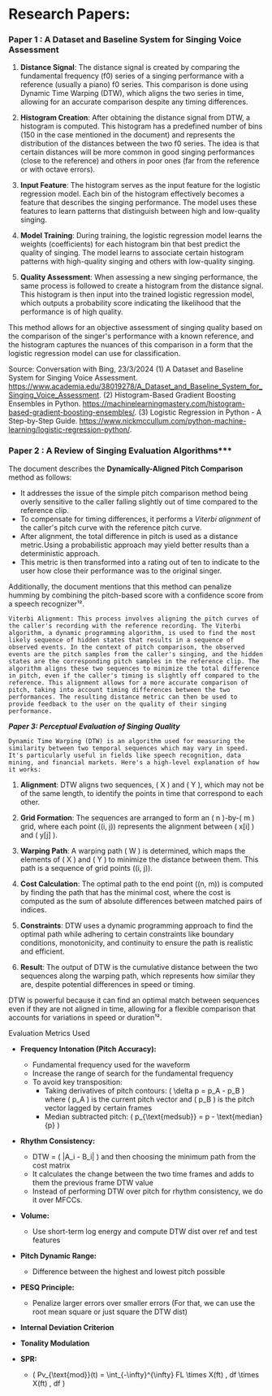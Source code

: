 # Research Papers:

### Paper 1 : A Dataset and Baseline System for Singing Voice Assessment

1. **Distance Signal**: The distance signal is created by comparing the fundamental frequency (f0) series of a singing performance with a reference (usually a piano) f0 series. This comparison is done using Dynamic Time Warping (DTW), which aligns the two series in time, allowing for an accurate comparison despite any timing differences.

2. **Histogram Creation**: After obtaining the distance signal from DTW, a histogram is computed. This histogram has a predefined number of bins (150 in the case mentioned in the document) and represents the distribution of the distances between the two f0 series. The idea is that certain distances will be more common in good singing performances (close to the reference) and others in poor ones (far from the reference or with octave errors).

3. **Input Feature**: The histogram serves as the input feature for the logistic regression model. Each bin of the histogram effectively becomes a feature that describes the singing performance. The model uses these features to learn patterns that distinguish between high and low-quality singing.

4. **Model Training**: During training, the logistic regression model learns the weights (coefficients) for each histogram bin that best predict the quality of singing. The model learns to associate certain histogram patterns with high-quality singing and others with low-quality singing.

5. **Quality Assessment**: When assessing a new singing performance, the same process is followed to create a histogram from the distance signal. This histogram is then input into the trained logistic regression model, which outputs a probability score indicating the likelihood that the performance is of high quality.

This method allows for an objective assessment of singing quality based on the comparison of the singer's performance with a known reference, and the histogram captures the nuances of this comparison in a form that the logistic regression model can use for classification.

Source: Conversation with Bing, 23/3/2024
(1) A Dataset and Baseline System for Singing Voice Assessment. https://www.academia.edu/38019278/A_Dataset_and_Baseline_System_for_Singing_Voice_Assessment.
(2) Histogram-Based Gradient Boosting Ensembles in Python. https://machinelearningmastery.com/histogram-based-gradient-boosting-ensembles/.
(3) Logistic Regression in Python - A Step-by-Step Guide. https://www.nickmccullum.com/python-machine-learning/logistic-regression-python/.

### Paper 2 : A Review of Singing Evaluation Algorithms***  
The document describes the **Dynamically-Aligned Pitch Comparison** method as follows:

- It addresses the issue of the simple pitch comparison method being overly sensitive to the caller falling slightly out of time compared to the reference clip.
- To compensate for timing differences, it performs a *Viterbi alignment* of the caller's pitch curve with the reference pitch curve.
- After alignment, the total difference in pitch is used as a distance metric.Using a probabilistic approach may yield better results than a deterministic approach.
- This metric is then transformed into a rating out of ten to indicate to the user how close their performance was to the original singer.

Additionally, the document mentions that this method can penalize humming by combining the pitch-based score with a confidence score from a speech recognizer¹².

    Viterbi Alignment: This process involves aligning the pitch curves of the caller's recording with the reference recording. The Viterbi algorithm, a dynamic programming algorithm, is used to find the most likely sequence of hidden states that results in a sequence of observed events. In the context of pitch comparison, the observed events are the pitch samples from the caller's singing, and the hidden states are the corresponding pitch samples in the reference clip. The algorithm aligns these two sequences to minimize the total difference in pitch, even if the caller's timing is slightly off compared to the reference. This alignment allows for a more accurate comparison of pitch, taking into account timing differences between the two performances. The resulting distance metric can then be used to provide feedback to the user on the quality of their singing performance.

***Paper 3: Perceptual Evaluation of Singing Quality***

    Dynamic Time Warping (DTW) is an algorithm used for measuring the similarity between two temporal sequences which may vary in speed. It's particularly useful in fields like speech recognition, data mining, and financial markets. Here's a high-level explanation of how it works:
1. **Alignment**: DTW aligns two sequences, \( X \) and \( Y \), which may not be of the same length, to identify the points in time that correspond to each other.

2. **Grid Formation**: The sequences are arranged to form an \( n \)-by-\( m \) grid, where each point \((i, j)\) represents the alignment between \( x[i] \) and \( y[j] \).

3. **Warping Path**: A warping path \( W \) is determined, which maps the elements of \( X \) and \( Y \) to minimize the distance between them. This path is a sequence of grid points \((i, j)\).

4. **Cost Calculation**: The optimal path to the end point \((n, m)\) is computed by finding the path that has the minimal cost, where the cost is computed as the sum of absolute differences between matched pairs of indices.

5. **Constraints**: DTW uses a dynamic programming approach to find the optimal path while adhering to certain constraints like boundary conditions, monotonicity, and continuity to ensure the path is realistic and efficient.

6. **Result**: The output of DTW is the cumulative distance between the two sequences along the warping path, which represents how similar they are, despite potential differences in speed or timing.

DTW is powerful because it can find an optimal match between sequences even if they are not aligned in time, allowing for a flexible comparison that accounts for variations in speed or duration¹².

Evaluation Metrics Used

- **Frequency Intonation (Pitch Accuracy):**
  - Fundamental frequency used for the waveform
  - Increase the range of search for the fundamental frequency
  - To avoid key transposition:
    - Taking derivatives of pitch contours: \( \delta p = p_A - p_B \) where \( p_A \) is the current pitch vector and \( p_B \) is the pitch vector lagged by certain frames
    - Median subtracted pitch: \( p_{\text{medsub}} = p - \text{median}\{p\} \)

- **Rhythm Consistency:**
  - DTW = \( |A_i - B_i| \) and then choosing the minimum path from the cost matrix
  - It calculates the change between the two time frames and adds to them the previous frame DTW value
  - Instead of performing DTW over pitch for rhythm consistency, we do it over MFCCs.

- **Volume:**
  - Use short-term log energy and compute DTW dist over ref and test features

- **Pitch Dynamic Range:**
  - Difference between the highest and lowest pitch possible

- **PESQ Principle:**
  - Penalize larger errors over smaller errors (For that, we can use the root mean square or just square the DTW dist)

- **Internal Deviation Criterion**

- **Tonality Modulation**

- **SPR:**
  - \( Pv_{\text{mod}}(t) = \int_{-\infty}^{\infty} FL \times X(ft) \, df \times X(ft) \, df \)
